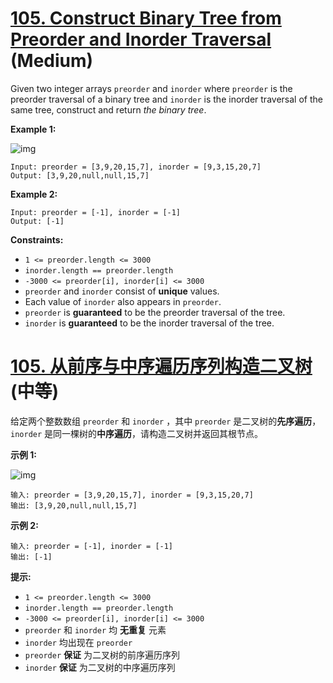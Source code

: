# [105. Construct Binary Tree from Preorder and Inorder Traversal](https://leetcode.com/problems/construct-binary-tree-from-preorder-and-inorder-traversal/description/) (Medium)



Given two integer arrays `preorder` and `inorder` where `preorder` is the preorder traversal of a binary tree and `inorder` is the inorder traversal of the same tree, construct and return *the binary tree*.

 

**Example 1:**

![img](https://assets.leetcode.com/uploads/2021/02/19/tree.jpg)

```
Input: preorder = [3,9,20,15,7], inorder = [9,3,15,20,7]
Output: [3,9,20,null,null,15,7]
```

**Example 2:**

```
Input: preorder = [-1], inorder = [-1]
Output: [-1]
```

 

**Constraints:**

- `1 <= preorder.length <= 3000`
- `inorder.length == preorder.length`
- `-3000 <= preorder[i], inorder[i] <= 3000`
- `preorder` and `inorder` consist of **unique** values.
- Each value of `inorder` also appears in `preorder`.
- `preorder` is **guaranteed** to be the preorder traversal of the tree.
- `inorder` is **guaranteed** to be the inorder traversal of the tree.



# [105. 从前序与中序遍历序列构造二叉树](https://leetcode.cn/problems/construct-binary-tree-from-preorder-and-inorder-traversal/description/) (中等)



给定两个整数数组 `preorder` 和 `inorder` ，其中 `preorder` 是二叉树的**先序遍历**， `inorder` 是同一棵树的**中序遍历**，请构造二叉树并返回其根节点。

 

**示例 1:**

![img](https://assets.leetcode.com/uploads/2021/02/19/tree.jpg)

```
输入: preorder = [3,9,20,15,7], inorder = [9,3,15,20,7]
输出: [3,9,20,null,null,15,7]
```

**示例 2:**

```
输入: preorder = [-1], inorder = [-1]
输出: [-1]
```

 

**提示:**

- `1 <= preorder.length <= 3000`
- `inorder.length == preorder.length`
- `-3000 <= preorder[i], inorder[i] <= 3000`
- `preorder` 和 `inorder` 均 **无重复** 元素
- `inorder` 均出现在 `preorder`
- `preorder` **保证** 为二叉树的前序遍历序列
- `inorder` **保证** 为二叉树的中序遍历序列

